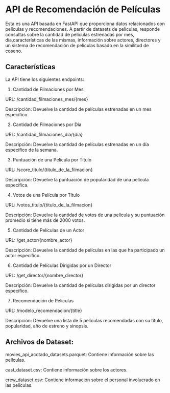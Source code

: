 # API de Recomendación de Películas

Esta es una API basada en FastAPI que proporciona datos relacionados con películas y recomendaciones. A partir de datasets de películas, responde consultas sobre la cantidad de películas estrenadas por mes, día,características de las mismas, información sobre actores, directores y un sistema de recomendación de películas basado en la similitud de coseno.

## Características

La API tiene los siguientes endpoints:

1. Cantidad de Filmaciones por Mes

URL: /cantidad_filmaciones_mes/{mes}

Descripción: Devuelve la cantidad de películas estrenadas en un mes específico.


2. Cantidad de Filmaciones por Día

URL: /cantidad_filmaciones_dia/{dia}

Descripción: Devuelve la cantidad de películas estrenadas en un día específico de la semana.


3. Puntuación de una Película por Título

URL: /score_titulo/{titulo_de_la_filmacion}

Descripción: Devuelve la puntuación de popularidad de una película específica.


4. Votos de una Película por Título

URL: /votos_titulo/{titulo_de_la_filmacion}

Descripción: Devuelve la cantidad de votos de una película y su puntuación promedio si tiene más de 2000 votos.


5. Cantidad de Películas de un Actor

URL: /get_actor/{nombre_actor}

Descripción: Devuelve la cantidad de películas en las que ha participado un actor específico.


6. Cantidad de Películas Dirigidas por un Director

URL: /get_director/{nombre_director}

Descripción: Devuelve la cantidad de películas dirigidas por un director específico.


7. Recomendación de Películas

URL: /modelo_recomendacion/{title}

Descripción: Devuelve una lista de 5 películas recomendadas con su título, popularidad, año de estreno y sinopsis.


## Archivos de Dataset:

movies_api_acotado_datasets.parquet: Contiene información sobre las películas.

cast_dataset.csv: Contiene información sobre los actores.

crew_dataset.csv: Contiene información sobre el personal involucrado en las películas.
